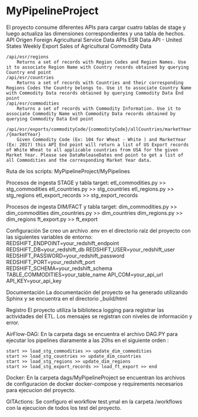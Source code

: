 # MyPipelineProject
El proyecto consume diferentes APIs para cargar cuatro tablas de stage y luego actualiza las dimensiones correspondientes y una tabla de hechos.
    API Origen Foreign Agricultural Service Data APIs
    ESR Data API - United States Weekly Export Sales of Agricultural Commodity Data

    /api/esr/regions 
        Returns a set of records with Region Codes and Region Names. Use it to associate Region Name with Country records obtained by querying Country end point
    /api/esr/countries 
        Returns a set of records with Countries and their corresponding Regions Codes the Country belongs to. Use it to associate Country Name with Commodity Data records obtained by querying Commodity Data End point
    /api/esr/commodities 
        Returns a set of records with Commodity Information. Use it to associate Commodity Name with Commodity Data records obtained by querying Commodity Data End point

    ​/api​/esr​/exports​/commodityCode​/{commodityCode}​/allCountries​/marketYear​/{marketYear} 
        Given Commodity Code (Ex: 104 for Wheat - White ) and MarketYear (Ex: 2017) this API End point will return a list of US Export records of White Wheat to all applicable countries from USA for the given Market Year. Please see DataReleaseDates end point to get a list of all Commodities and the corresponding Market Year data.

Ruta de los scripts: MyPipelineProject/MyPipelines

Procesos de ingesta STAGE y tabla target:
    etl_commodities.py >> stg_commodities
    etl_countries.py   >> stg_countries
    etl_regions.py     >> stg_regions
    etl_export_records >> stg_export_records

Procesos de ingesta DIM/FACT y tabla target:
    dim_commodities.py >> dim_commodities 
    dim_countries.py   >> dim_countries 
    dim_regions.py     >> dim_regions 
    ft_export.py       >> ft_export

Configuración
    Se creo un archivo .env en el directorio raíz del proyecto con las siguientes variables de entorno:
    REDSHIFT_ENDPOINT=your_redshift_endpoint
    REDSHIFT_DB=your_redshift_db
    REDSHIFT_USER=your_redshift_user
    REDSHIFT_PASSWORD=your_redshift_password
    REDSHIFT_PORT=your_redshift_port
    REDSHIFT_SCHEMA=your_redshift_schema
    TABLE_COMMODITIES=your_table_name
    API_COM=your_api_url
    API_KEY=your_api_key

Documentación
La documentación del proyecto se ha generado utilizando Sphinx y se encuentra en el directorio _build/html

Registro
    El proyecto utiliza la biblioteca logging para registrar las actividades del ETL. Los mensajes se registran con niveles de información y error.

AirFlow-DAG:
En la carpeta dags se encuentra el archivo DAG.PY para ejecutar los pipelines diaramente a las 20hs en el siguiente orden :
    
    start >> load_stg_commodities >> update_dim_commodities 
    start >> load_stg_countries >> update_dim_countries 
    start >> load_stg_regions >> update_dim_regions 
    start >> load_stg_export_records >> load_ft_export >> end
Docker:
    En la carpeta dags/MyPipelineProject se encuentran los archivos de configuracion de docker docker-compose y requirements necesarios para ejecucion del proyecto.

GITActions: 
    Se configuro el workflow test.ymal en la carpeta /workflows con la ejecucion de todos los test del proyecto.

